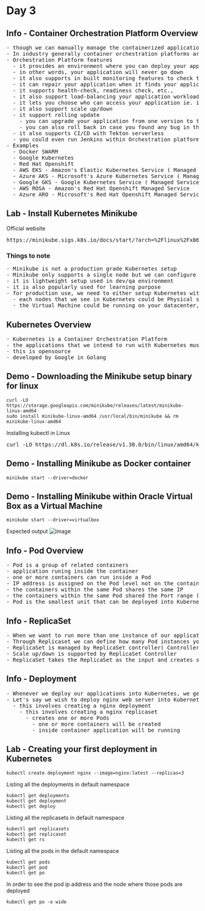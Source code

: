 # Day 3

## Info - Container Orchestration Platform Overview
<pre>
- though we can manually manage the containerized applications, in real world no company directly manages docker or any containerized applications this way
- In industry generally container orchestration platforms are used to manage the containers application workloads
- Orchestration Platform features
  - it provides an environment where you can deploy your application and make it highly availble(HA)
  - in other words, your application will never go down 
  - it also supports in built monitoring features to check the health of your application
  - it can repair your application when it finds your application is not responding, or it crashes etc.,
  - it supports health-check, readiness check, etc.,
  - it also support load-balancing your application workloads
  - it lets you choose who can access your application ie. internal only or external 
  - it also support scale up/down
  - it support rolling update
    - you can upgrade your application from one version to the other without any downtime
    - you can also roll back in case you found any bug in the latest rolled out application version
  - it also supports CI/CD with Tekton serverless
  - you could even run Jenkins within Orchestration platforms
- Examples
  - Docker SWARM
  - Google Kubernetes
  - Red Hat Openshift
  - AWS EKS - Amazon's Elastic Kubernetes Service ( Managed Service by AWS )
  - Azure AKS - Microsoft's Azure Kubernetes Service ( Managed Service by Azure )
  - Google GKS - Google Kubernetes Service ( Managed Service by GCP )
  - AWS ROSA - Amazon's Red Hat Openshift Managed Service 
  - Azure ARO - Microsoft's Red Hat Openshift Managed Service
</pre>

## Lab - Install Kubernetes Minikube

Official website
<pre>
https://minikube.sigs.k8s.io/docs/start/?arch=%2Flinux%2Fx86-64%2Fstable%2Fbinary+download  
</pre>

### Things to note
<pre>
- Minikube is not a production grade Kubernetes setup
- Minikube only supports a single node but we can configure it run multiple nodes 
- it is lightweight setup used in dev/qa environment
- it is also popularly used for learning purpose
- for production use, we need to either setup Kubernetes with multiple master and workers
  - each nodes that we see in Kubernetes could be Physical server or Virtual Machine
  - the Virtual Machine could be running on your datacenter, or public cloud
</pre>  

## Kubernetes Overview
<pre>
- Kubernetes is a Container Orchestration Platform  
- the applications that we intend to run with Kubernetes must be containerized
- this is opensource
- developed by Google in Golang
</pre>

## Demo - Downloading the Minikube setup binary for linux
```
curl -LO https://storage.googleapis.com/minikube/releases/latest/minikube-linux-amd64
sudo install minikube-linux-amd64 /usr/local/bin/minikube && rm minikube-linux-amd64
```

Installing kubectl in Linux
<pre>
curl -LO https://dl.k8s.io/release/v1.30.0/bin/linux/amd64/kubectl  
</pre>

## Demo - Installing Minikube as Docker container
```
minikube start --driver=docker
```


## Demo - Installing Minikube within Oracle Virtual Box as a Virtual Machine
```
minikube start --driver=virtualbox
```
Expected output
![image](https://github.com/tektutor/devops-malaysia-2024/assets/12674043/d807f6fb-9bb5-42aa-aefd-d8574aa814cd)


## Info - Pod Overview
<pre>
- Pod is a group of related containers
- application runing inside the container
- one or more containers can run inside a Pod
- IP address is assigned on the Pod level not on the container level
- the containers within the same Pod shares the same IP
- the containers within the same Pod shared the Port range (0-65535) available on the Pod level
- Pod is the smallest unit that can be deployed into Kubernetes
</pre>

## Info - ReplicaSet
<pre>
- When we want to run more than one instance of our application, we can scale up to run multiple Pod instances of our application
- Through Replicaset we can define how many Pod instances you wish to run in the Kubernetes cluster
- ReplicaSet is managed by ReplicaSet controller( Controller Managers -  Control Plane Component )
- Scale up/down is supported by ReplicaSet Controller
- ReplicaSet takes the ReplicaSet as the input and creates so many Pods in the K8s cluster
</pre>

## Info - Deployment
<pre>
- Whenever we deploy our applications into Kubernetes, we generally deploy them as Deployment
- Let's say we wish to deploy nginx web server into Kubernetes, we need to create deployment for nginx
  - this involves creating a nginx deployment
    - this involves creating a nginx replicaset
      - creates one or more Pods
        - one or more containers will be created
        - inside container application will be running
</pre>


## Lab - Creating your first deployment in Kubernetes
```
kubectl create deployment nginx --image=nginx:latest --replicas=3
```

Listing all the deployments in default namespace
```
kubectl get deployments
kubectl get deployment
kubectl get deploy
```

Listing all the replicasets in default namespace
```
kubectl get replicasets
kubectl get replicaset
kubectl get rs
```

Listing all the pods in the default namespace
```
kubectl get pods
kubectl get pod
kubectl get po
```

In order to see the pod ip address and the node where those pods are deployed
```
kubectl get po -o wide
```
